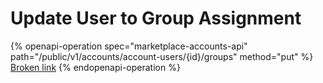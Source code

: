 # Update User to Group Assignment

{% openapi-operation spec="marketplace-accounts-api" path="/public/v1/accounts/account-users/{id}/groups" method="put" %}
[Broken link](broken-reference)
{% endopenapi-operation %}
